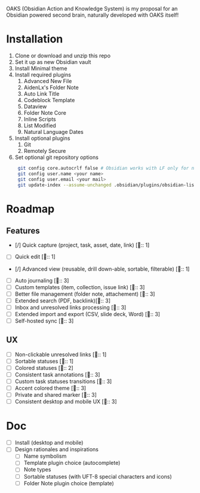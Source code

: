 OAKS (Obsidian Action and Knowledge System) is my proposal for an Obsidian powered second brain, naturally developed with OAKS itself!

# Installation

1. Clone or download and unzip this repo
2. Set it up as new Obsidian vault
3. Install Minimal theme
4. Install required plugins
    1. Advanced New File
    2. AidenLx's Folder Note
    3. Auto Link Title
    4. Codeblock Template
    5. Dataview
    6. Folder Note Core
    7. Inline Scripts
    8. List Modified
    9. Natural Language Dates
5. Install optional plugins
    1. Git
    2. Remotely Secure
6. Set optional git repository options
   ```bash
    git config core.autocrlf false # Obsidian works with LF only for now
    git config user.name <your name>
    git config user.email <your mail>
    git update-index --assume-unchanged .obsidian/plugins/obsidian-list-modified/data.json # Tracked notes are stored in plugin settings for now
    ```

# Roadmap

## Features

- [/] Quick capture (project, task, asset, date, link) [🏅:: 1]
- [ ] Quick edit [🏅:: 1]
- [/] Advanced view (reusable, drill down-able, sortable, filterable) [🏅:: 1]
- [ ] Auto journaling [🏅:: 3]
- [ ] Custom templates (item, collection, issue link) [🏅:: 3]
- [ ] Better file management (folder note, attachement) [🏅:: 3]
- [ ] Extended search (PDF, backlink)[🏅:: 3]
- [ ] Inbox and unresolved links processing [🏅:: 3]
- [ ] Extended import and export (CSV, slide deck, Word) [🏅:: 3]
- [ ] Self-hosted sync [🏅:: 3]

## UX

- [ ] Non-clickable unresolved links [🏅:: 1]
- [ ] Sortable statuses [🏅:: 1]
- [ ] Colored statuses [🏅:: 2]
- [ ] Consistent task annotations [🏅:: 3]
- [ ] Custom task statuses transitions [🏅:: 3]
- [ ] Accent colored theme [🏅:: 3]
- [ ] Private and shared marker [🏅:: 3]
- [ ] Consistent desktop and mobile UX [🏅:: 3]

# Doc

- [ ] Install (desktop and mobile)
- [ ] Design rationales and inspirations
    - [ ] Name symbolism
    - [ ] Template plugin choice (autocomplete)
    - [ ] Note types
    - [ ] Sortable statuses (with UFT-8 special characters and icons)
    - [ ] Folder Note plugin choice (template)